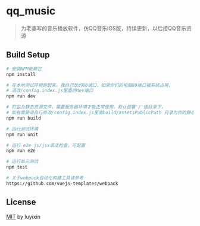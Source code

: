# qq_music

> 为老婆写的音乐播放软件，仿QQ音乐IOS版，持续更新，以后接QQ音乐资源

## Build Setup

``` bash
# 安装NPM依赖包
npm install

# 在本地测试环境跑起来，我自己改的80端口，如果你们的电脑80端口被系统占用，
# 请改/config.index.js里面的dev端口
npm run dev

# 打包为静态资源文件，需要服务器环境才能正常使用。默认部署'/'根目录下，
# 如有需要请自行修改/config.index.js里面build/assetsPublicPath 目录为你的静态文件根目录
npm run build

# 运行测试环境
npm run unit

# 运行 e2e js/jsx语法检查，可配置
npm run e2e

# 运行单元测试
npm test

# 关于webpack自动化构建工具请参考
https://github.com/vuejs-templates/webpack
```

## License

[MIT](http://opensource.org/licenses/MIT) by luyixin

